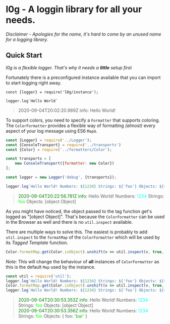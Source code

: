 # l0g - A loggin library for all your needs.

*Disclaimer - Apologies for the name, it's hard to come by an unused name for a logging library.*

## Quick Start

*l0g is a flexible logger. That's why it needs a **little** setup first*

Fortunately there is a preconfigured instance available that you can import to start logging right away.

```
const {logger} = require('l0g/instance');

logger.log`Hello World`
```

> 2020-09-04T20:02:20.989Z info: Hello World!


To support colors, you need to specify a `Formatter` that supports coloring. The `ColorFormatter` provides a flexible way of formatting *(almost)* every aspect of your log message using ES6 `Map`s.

```javascript
const {Logger} = require('../Logger');
const {ConsoleTransport} = require('../transports')
const {Color} = require('../formatters/Color');

const transports = [
    new ConsoleTransport({formatter: new Color})
];

const logger = new Logger('debug', {transports});

logger.log`Hello World! Numbers: ${1234} Strings: ${'foo'} Objects: ${{foo:'bar'}}`;
```

><span style="color:rgb(0,128,0)">2020-09-04T20:22:56.781Z</span> <span style="color:rgb(0,128,0)">info</span>: Hello World! Numbers: <span style="color:rgb(0,255,255)">1234</span> Strings: <span style="color:rgb(0,255,0)">foo</span> Objects: [object Object]

As you might have noticed, the object passed to the tag function get's logged as "[object Object]". That's because the `ColorFormatter` can be used in the Browser as well and there is no `util.inspect` available.

There are multiple ways to solve this. The easiest is probably to add `util.inspect` to the `formatMap` of the `ColorFormatter` which will be used by its *Tagged Template* function.

```javascript
Color.formatMap.get(Color.isObject).unshift(v => util.inspect(v, true, false, 12, true))
```
*Note:* This will change the behaviour of **all** instances of `ColorFormatter` as this is the default `Map` used by the instance.
```javascript
const util = require('util');
logger.log`Hello World! Numbers: ${1234} Strings: ${'foo'} Objects: ${{foo:'bar'}}`;
Color.formatMap.get(Color.isObject).unshift(v => util.inspect(v, true, false, 12, true))
logger.log`Hello World! Numbers: ${1234} Strings: ${'foo'} Objects: ${{foo:'bar'}}`;
```
><span style="color:rgb(0,128,0)">2020-09-04T20:30:53.353Z</span> <span style="color:rgb(0,128,0)">info</span>: Hello World! Numbers: <span style="color:rgb(0,255,255)">1234</span> Strings: <span style="color:rgb(0,255,0)">foo</span> Objects: [object Object]  
><span style="color:rgb(0,128,0)">2020-09-04T20:30:53.356Z</span> <span style="color:rgb(0,128,0)">info</span>: Hello World! Numbers: <span style="color:rgb(0,255,255)">1234</span> Strings: <span style="color:rgb(0,255,0)">foo</span> Objects: { foo: <span style="color:rgb(0,187,0)">'bar'</span> }
